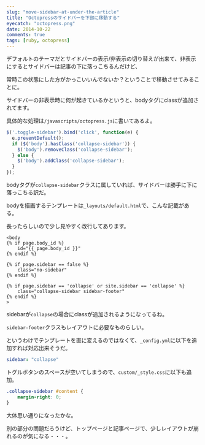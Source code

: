 ```yaml
---
slug: "move-sidebar-at-under-the-article"
title: "Octopressのサイドバーを下部に移動する"
eyecatch: "octopress.png"
date: 2014-10-22
comments: true
tags: [ruby, octopress]
---
```


デフォルトのテーマだとサイドバーの表示/非表示の切り替えが出来て、非表示にするとサイドバーは記事の下に落っこちるんだけど、

常時この状態にした方がかっこいいんでないか？ということで移動させてみることに。

サイドバーの非表示時に何が起きているかというと、bodyタグにclassが追加されてます。

具体的な処理は`/javascripts/octopress.js`に書いてあるよ。

``` javascript
$('.toggle-sidebar').bind('click', function(e) {
  e.preventDefault();
  if ($('body').hasClass('collapse-sidebar')) {
    $('body').removeClass('collapse-sidebar');
  } else {
    $('body').addClass('collapse-sidebar');
  }
});
```

bodyタグが`collapse-sidebar`クラスに属していれば、サイドバーは勝手に下に落っこちる訳だ。

bodyを描画するテンプレートは`_layouts/default.html`で、こんな記載がある。

長ったらしいので少し見やすく改行してあります。

```
<body
{% if page.body_id %}
    id="{{ page.body_id }}"
{% endif %}

{% if page.sidebar == false %}
    class="no-sidebar"
{% endif %}

{% if page.sidebar == 'collapse' or site.sidebar == 'collapse' %}
    class="collapse-sidebar sidebar-footer"
{% endif %}
>
```

sidebarが`collapse`の場合にclassが追加されるようになってるね。

`sidebar-footer`クラスもレイアウトに必要なものらしい。

というわけでテンプレートを直に変えるのではなくて、`_config.yml`に以下を追加すれば対応出来そうだ。

``` yml
sidebar: "collapse"
```

トグルボタンのスペースが空いてしまうので、`custom/_style.css`に以下も追加。

``` css
.collapse-sidebar #content {
    margin-right: 0;
}
```

大体思い通りになったかな。

別の部分の問題だろうけど、トップページと記事ページで、少しレイアウトが崩れるのが気になる・・・。
